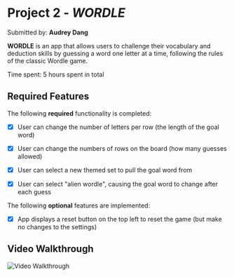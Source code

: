 # Project 2 - *WORDLE*

Submitted by: **Audrey Dang**

**WORDLE** is an app that allows users to challenge their vocabulary and deduction skills by guessing a word one letter at a time, following the rules of the classic Wordle game.

Time spent: 5 hours spent in total

## Required Features

The following **required** functionality is completed:

- [x] User can change the number of letters per row (the length of the goal word)
- [x] User can change the numbers of rows on the board (how many guesses allowed)
- [x] User can select a new themed set to pull the goal word from
- [x] User can select "alien wordle", causing the goal word to change after each guess


The following **optional** features are implemented:

- [x] App displays a reset button on the top left to reset the game (but make no changes to the settings)

## Video Walkthrough

![Video Walkthrough](https://imgur.com/a/MSnpdRd)



